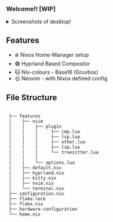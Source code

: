 ### Welcome!! [WIP]

<details>
<summary> Screenshots of desktop! </summary>
  
  # Terminal:
  ![image](https://github.com/JackUlbrichBaker/Nixos_dotfiles/assets/87808632/1a407f94-eba2-41f6-816d-f5d486aef784)

  # Neovim
  ![image](https://github.com/JackUlbrichBaker/Nixos_dotfiles/assets/87808632/5f1a290a-8fb4-4edb-9e02-e652d8ea7843)

</details>

## Features
 *  ❄️   Nixos Home-Manager setup
 *  🟢  Hyprland Based Compositor
 *  🐱  Nix-colours - Base16 (Gruvbox)
 *  🌞  Neovim - with Nixos defined config

 ## File Structure

```
 
 ├── features
 |    ├── nvim
 |    |    ├── plugin
 |    |    |     ├── cmp.lua
 |    |    |     ├── lsp.lua
 |    |    |     ├── other.lua
 |    |    |     ├── lsp.lua
 |    |    |     └── treesitter.lua
 |    |    |
 |    |    └── options.lua
 |    ├── default.nix
 |    ├── hyprland.nix
 |    ├── kitty.nix
 |    ├── nvim.nix
 |    └── terminal.nix
 ├── configuration.nix
 ├── flake.lock
 ├── flake.nix
 ├── hardware-configuration
 └── home.nix

```
